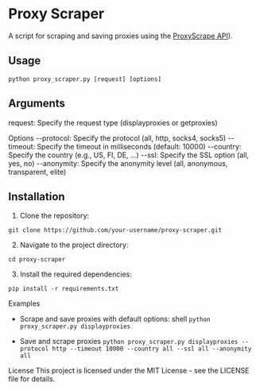 # Proxy Scraper

A script for scraping and saving proxies using the [ProxyScrape API](https://docs.proxyscrape.com/)).

## Usage

```python proxy_scraper.py [request] [options]```

## Arguments
request: Specify the request type (displayproxies or getproxies)

Options
--protocol: Specify the protocol (all, http, socks4, socks5)
--timeout: Specify the timeout in milliseconds (default: 10000)
--country: Specify the country (e.g., US, FI, DE, ...)
--ssl: Specify the SSL option (all, yes, no)
--anonymity: Specify the anonymity level (all, anonymous, transparent, elite)

## Installation
1. Clone the repository:

```git clone https://github.com/your-username/proxy-scraper.git```

2. Navigate to the project directory:

```cd proxy-scraper```

3. Install the required dependencies:

```pip install -r requirements.txt```

Examples
- Scrape and save proxies with default options:
  shell
```python proxy_scraper.py displayproxies```

- Save and scrape proxies
```python proxy_scraper.py displayproxies --protocol http --timeout 10000 --country all --ssl all --anonymity all```

License
This project is licensed under the MIT License - see the LICENSE file for details.





